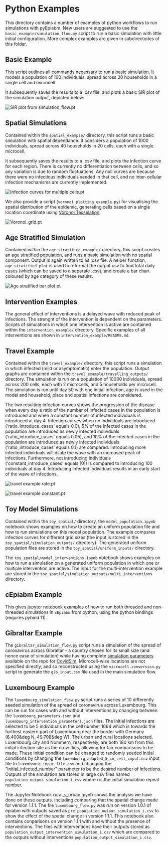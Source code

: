 # Python Examples

This directory contains a number of examples of python workflows to run simulations with pyEpiabm. New users are suggested to use the `basic_example/simulation_flow.py` script to run a basic simulation with little initial configuration. More complex examples are given in subdirectories of this folder.

## Basic Example

This script outlines all commands necessary to run a basic simulation. It models a population of 100 individuals, spread across 20 households in a single cell and microcell.

It subsequently saves the results to a .csv file, and plots a basic SIR plot of the simulation output, depicted below:

![SIR plot from simulation_flow.pt](./basic_example/simulation_outputs/simulation_flow_SIR_plot.png)

## Spatial Simulations

Contained within the `spatial_example/` directory, this script runs a basic simulation with spatial dependance. It considers a population of 1000 individuals, spread across 40 households in 20 cells, each with a single microcell.

It subsequently saves the results to a .csv file, and plots the infection curve for each region. There is currently no differentiation between cells, and so any variation is due to random fluctuations. Any null curves are because there were no infectious individuals seeded in that cell, and no inter-cellular infection mechanisms are currently implemented.

![Infection curves for multiple cells.pt](./spatial_example/spatial_outputs/spatial_flow_Icurve_plot.png)

We also provide a script (`voronoi_plotting_example.py`) for visualising the spatial distribution of the epidemic, generating cells based on a single location coordinate using [Voronoi Tesselation](https://en.wikipedia.org/wiki/Voronoi_diagram).

![Voronoi_grid.pt](./spatial_example/spatial_outputs/voronoi_grid_img.png)

## Age Stratified Simulation

Contained within the `age_stratified_example/` directory, this script creates an age stratified population, and runs a basic simulation with no spatial component. Output is again written to as .csv file. A helper function, `age_stratified_plot` is used to reformat the output csv to find total daily cases (which can be saved to a separate .csv), and create a bar chart coloured by age category of these results. 

![Age stratified bar plot.pt](./age_stratified_example/simulation_outputs/age_stratify.png)

## Intervention Examples

The general effect of interventions is a delayed wave with reduced peak of infections. The strenght of the intervention is dependent on the parameters. Scripts of simulations in which one intervention is active are contained within the `intervention_example/` directory. Specific examples of all interventions are shown in `intervention_example/README.md`. 

## Travel Example

Contained within the `travel_example/` directory, this script runs a simulation in which infected (mild or asymptomatic) enter the population. Output graphs are contained within the `travel_example/travelling_outputs/` directory. The simulation is run on a population of 10000 individuals, spread across 200 cells, each with 2 microcells, and 5 households per microcell. The simulation is run until day 50 with one initial infection, age is used in the model and household, place and spatial infections are considered.

The two resulting infection curves shows the progression of the disease when every day a ratio of the number of infected cases in the population is introduced and when a constant number of infected individuals is introduced at day 4. Infection curves when no individuals are introduced  ('ratio_introduce_cases' equals 0.0), 5% of the infected cases in the population are introduced as newly infected individuals ('ratio_introduce_cases' equals 0.05), and 10% of the infected cases in the population are introduced as newly infected individuals ('ratio_introduce_cases' equals 0.1) are compared. Introducing more infected individuals will dilate the wave with an increased peak of infections. Furthermore, not introducing individuals ('constant_introduce_cases' equals [0]) is compared to introducing 100 individuals at day 4. Introducing infected individuas results in an early start of the wave of infections.

![travel example rate.pt](./travel_example/travelling_outputs/travelling_ratio_introduce_cases_Icurve_plot.png)

![travel example constant.pt](./travel_example/travelling_outputs/travelling_constant_introduce_cases_Icurve_plot.png)

## Toy Model Simulations

Contained within the `toy_spatial/` directory, the `model_population.ipynb` notebook shows examples on how to create an uniform population file and how to run simulations on this model population. The example compares infection curves for different grid sizes (the input is stored in the `toy_spatial/simulation_outputs/` directory). The generated uniform population files are stored in the `toy_spatial/uniform_inputs/` directory. 

The `toy_spatial/model_interventions.ipynb` notebook shows examples on how to run a simulation on a generated uniform population in which one or multiple intervention are active. The input for the multi-intervention example are stored in the `toy_spatial/simulation_outputs/multi_interventions` directory.

## cEpiabm Example

This gives jupyter notebook examples of how to run both threaded and non-threaded simulations in `cEpiabm` from python, using the python bindings (requires pybind 11).

## Gibraltar Example

The `gibraltar_simulation_flow.py` script runs a simulation of the spread of coronavirus across Gibraltar - a country chosen for its small size (and hence ease of simulation) while having complete [simulation parameters](https://github.com/mrc-ide/covid-sim/blob/master/data/admin_units/Gibraltar_admin.txt) available on the repo for [CovidSim](https://github.com/mrc-ide/covid-sim). Microcell-wise locations are not specified directly, and so reconstructed using the `microcell.conversion.py` script to generate the `gib_input.csv` file used in the main simulation flow.

## Luxembourg Example

The `luxembourg_simulation_flow.py` script runs a series of 10 differently seeded simulation of the spread of coronavirus across Luxembourg. This can be run for cases with and without interventions by changing between the `luxembourg_parameters.json` and `luxembourg_intervention_parameters.json` files. The initial infections are selected to be 5 individuals in the cell number 1664 which is towards the furthest eastern part of Luxembourg near the border with Germany (6.400&deg N, 49.708&deg W). The urban and rural locations selected, Luxembourg city and Nommern, respectively, are both 180 km from this initial infection site as the crow flies, allowing for fair comparisons to be made. These initial condition can be changed to randomly seeded initial conditions by changing the `luxembourg_adapted_5_in_cell_input.csv` input file to `luxembourg_input_file.csv` and changing the "initial_infected_number" parameter to be the desired number of infections. Outputs of the simulation are stored in large csv files named `population_output_simulation_i.csv` where i is the initial simulation repeat number. 

The Jupyter Notebook rural_v_urban.ipynb shows the analysis we have done on these outputs. Including comparing that the spatial change made for version 1.1.1. The file `luxembourg_flow.py` was run on version 1.0.1 of epiabm with outputs saved as `pre_population_output_simulation_i.csv` to show the effect of the spatial change in version 1.1.1. This notebook also contains conparisons on version 1.1.1 with and without the presence of interventions. The files with interventions have their outputs stored as `population_output_intervention_simulation_i.csv` which are compared to the outputs without interventions `population_output_simulation_i.csv`.
